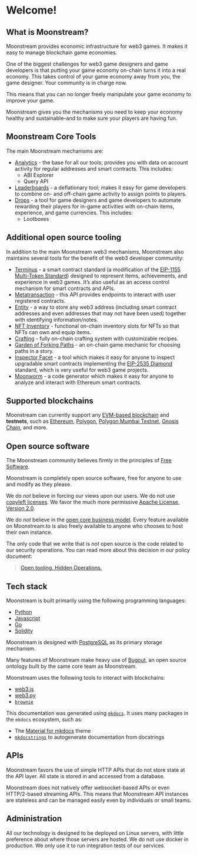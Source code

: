 # Welcome!

## What is Moonstream?

Moonstream provides economic infrastructure for web3 games. It makes it easy to manage blockchain game economies.

One of the biggest challenges for web3 game designers and game developers is that putting your game economy on-chain turns it into a real economy. This takes control of your game economy away from you, the game designer. Your community is in charge now.

This means that you can no longer freely manipulate your game economy to improve your game.

Moonstream gives you the mechanisms you need to keep your economy healthy and sustainable–and to make sure your players are having fun.

## Moonstream Core Tools

The main Moonstream mechanisms are:

- [Analytics](./engine/analytics.md) - the base for all our tools; provides you with data on account activity for regular addresses and smart contracts. This includes:
    - ABI Explorer
    - Query API
- [Leaderboards](./engine/leaderboards.md) - a deflationary tool; makes it easy for game developers to combine on- and off-chain game activity to assign points to players.
- [Drops](./engine/drops.md) - a tool for game designers and game developers to automate rewarding their players for in-game activities with on-chain items, experience, and game currencies. This includes:
    - Lootboxes

## Additional open source tooling

In addition to the main Moonstream web3 mechanisms, Moonstream also maintains several tools for the benefit of the web3 developer community:

- [Terminus](terminus.md) - a smart contract standard (a modification of the [EIP-1155 Multi-Token Standard](https://eips.ethereum.org/EIPS/eip-1155)) designed to represent items, achievements, and experience in web3 games. It’s also useful as an access control mechanism for smart contracts and APIs.
- [Metatransaction](./tooling/metatransaction.md) - this API provides endpoints to interact with user registered contracts.
- [Entity](entity.md) - a way to store any web3 address (including smart contract addresses and even addresses that may not have been used) together with identifying information/notes.
- [NFT Inventory](./tooling/nft-inventory.md) - functional on-chain inventory slots for NFTs so that NFTs can own and equip items.
- [Crafting](./tooling/crafting.md) - fully on-chain crafting system with customizable recipes.
- [Garden of Forking Paths](./engine/mechanics/garden-of-forking-paths.md) - an on-chain game mechanic for choosing paths in a story.
- [Inspector Facet](./tooling/inspector-facet.md) - a tool which makes it easy for anyone to inspect upgradable smart contracts implementing the [EIP-2535 Diamond](https://eips.ethereum.org/EIPS/eip-2535) standard, which is very useful for web3 game projects.
- [Moonworm](./tooling/moonworm.md) - a code generator which makes it easy for anyone to analyze and interact with Ethereum smart contracts.


## Supported blockchains

Moonstream can currently support any [EVM-based blockchain](https://ethereum.org/en/developers/docs/evm/) and **testnets**,
such as [Ethereum](https://ethereum.org), [Polygon](https://polygon.technology/), [Polygon Mumbai Testnet](https://wiki.polygon.technology/docs/tools/ethereum/remix/#deploying-to-the-mumbai-testnet), [Gnosis Chain](https://docs.gnosischain.com/), and more.

## Open source software

The Moonstream community believes firmly in the principles of [Free Software](https://www.gnu.org/philosophy/free-sw.en.html).

Moonstream is completely open source software, free for anyone to use and modify as they please.

We do _not_ believe in forcing our views upon our users. We do not use [copyleft licenses](https://en.wikipedia.org/wiki/Copyleft). We favor the
much more permissive [Apache License, Version 2.0](https://www.apache.org/licenses/LICENSE-2.0).

We do _not_ believe in the [open core business model](https://en.wikipedia.org/wiki/Open-core_model).
Every feature available on Moonstream.to is also freely available to anyone who chooses to host their own instance.

The only code that we write that is _not_ open source is the code related to our security operations. You can read more about this decision in our
policy document:

> [Open tooling. Hidden Operations.](https://medium.com/@moonstream/open-tooling-hidden-operations-c2033f17b33e)

## Tech stack

Moonstream is built primarily using the following programming languages:

- [Python](https://python.org)
- [Javascript](https://developer.mozilla.org/en-US/docs/Web/JavaScript)
- [Go](https://go.dev/)
- [Solidity](https://soliditylang.org)

Moonstream is designed with [PostgreSQL](https://www.postgresql.org/) as its primary storage mechanism.

Many features of Moonstream make heavy use of [Bugout](https://bugout.dev), an open source ontology built by the same
core team as Moonstream.

Moonstream uses the following tools to interact with blockchains:

- [web3.js](https://github.com/web3/web3.js)
- [web3.py](https://github.com/ethereum/web3.py)
- [`brownie`](https://github.com/eth-brownie/brownie)

This documentation was generated using [`mkdocs`](https://www.mkdocs.org/). It uses many packages in the `mkdocs` ecosystem, such as:

- The [Material for mkdocs](https://squidfunk.github.io/mkdocs-material/) theme
- [`mkdocstrings`](https://github.com/mkdocstrings/mkdocstrings) to autogenerate documentation from docstrings

## APIs

Moonstream favors the use of simple HTTP APIs that do not store state at the API layer. All state is stored in and accessed
from a database.

Moonstream does not natively offer websocket-based APIs or even HTTP/2-based streaming APIs. This means that
Moonstream API instances are stateless and can be managed easily even by individuals or small teams.

## Administration

All our technology is designed to be deployed on Linux servers, with little preference about where those servers are hosted.
We do not use docker in production. We only use it to run integration tests of our services.

